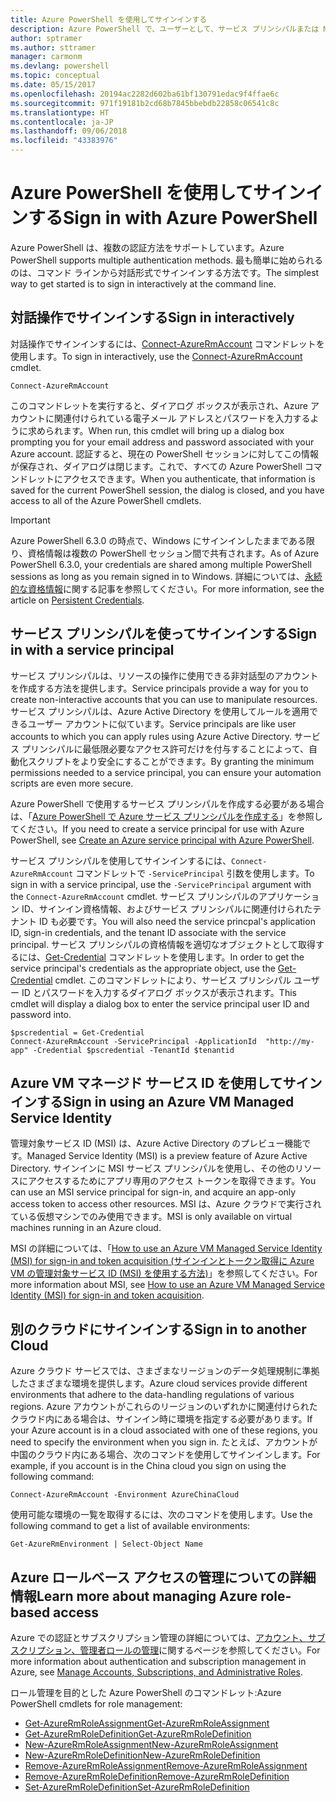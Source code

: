 ```yaml
---
title: Azure PowerShell を使用してサインインする
description: Azure PowerShell で、ユーザーとして、サービス プリンシパルまたは MSI を使用してサインインする方法。
author: sptramer
ms.author: sttramer
manager: carmonm
ms.devlang: powershell
ms.topic: conceptual
ms.date: 05/15/2017
ms.openlocfilehash: 20194ac2282d602ba61bf130791edac9f4ffae6c
ms.sourcegitcommit: 971f19181b2cd68b7845bbebdb22858c06541c8c
ms.translationtype: HT
ms.contentlocale: ja-JP
ms.lasthandoff: 09/06/2018
ms.locfileid: "43383976"
---
```

# <a name="sign-in-with-azure-powershell"></a><span data-ttu-id="29c17-103">Azure PowerShell を使用してサインインする</span><span class="sxs-lookup"><span data-stu-id="29c17-103">Sign in with Azure PowerShell</span></span>

<span data-ttu-id="29c17-104">Azure PowerShell は、複数の認証方法をサポートしています。</span><span class="sxs-lookup"><span data-stu-id="29c17-104">Azure PowerShell supports multiple authentication methods.</span></span> <span data-ttu-id="29c17-105">最も簡単に始められるのは、コマンド ラインから対話形式でサインインする方法です。</span><span class="sxs-lookup"><span data-stu-id="29c17-105">The simplest way to get started is to sign in interactively at the command line.</span></span>

## <a name="sign-in-interactively"></a><span data-ttu-id="29c17-106">対話操作でサインインする</span><span class="sxs-lookup"><span data-stu-id="29c17-106">Sign in interactively</span></span>

<span data-ttu-id="29c17-107">対話操作でサインインするには、[Connect-AzureRmAccount](/powershell/module/azurerm.profile/connect-azurermaccount) コマンドレットを使用します。</span><span class="sxs-lookup"><span data-stu-id="29c17-107">To sign in interactively, use the [Connect-AzureRmAccount](/powershell/module/azurerm.profile/connect-azurermaccount) cmdlet.</span></span>

```azurepowershell
Connect-AzureRmAccount
```

<span data-ttu-id="29c17-108">このコマンドレットを実行すると、ダイアログ ボックスが表示され、Azure アカウントに関連付けられている電子メール アドレスとパスワードを入力するように求められます。</span><span class="sxs-lookup"><span data-stu-id="29c17-108">When run, this cmdlet will bring up a dialog box prompting you for your email address and password associated with your Azure account.</span></span> <span data-ttu-id="29c17-109">認証すると、現在の PowerShell セッションに対してこの情報が保存され、ダイアログは閉じます。これで、すべての Azure PowerShell コマンドレットにアクセスできます。</span><span class="sxs-lookup"><span data-stu-id="29c17-109">When you authenticate, that information is saved for the current PowerShell session, the dialog is closed, and you have access to all of the Azure PowerShell cmdlets.</span></span>

> [!IMPORTANT]
> <span data-ttu-id="29c17-110">Azure PowerShell 6.3.0 の時点で、Windows にサインインしたままである限り、資格情報は複数の PowerShell セッション間で共有されます。</span><span class="sxs-lookup"><span data-stu-id="29c17-110">As of Azure PowerShell 6.3.0, your credentials are shared among multiple PowerShell sessions as long as you remain signed in to Windows.</span></span> <span data-ttu-id="29c17-111">詳細については、[永続的な資格情報](context-persistence.md)に関する記事を参照してください。</span><span class="sxs-lookup"><span data-stu-id="29c17-111">For more information, see the article on [Persistent Credentials](context-persistence.md).</span></span>

## <a name="sign-in-with-a-service-principal"></a><span data-ttu-id="29c17-112">サービス プリンシパルを使ってサインインする</span><span class="sxs-lookup"><span data-stu-id="29c17-112">Sign in with a service principal</span></span>

<span data-ttu-id="29c17-113">サービス プリンシパルは、リソースの操作に使用できる非対話型のアカウントを作成する方法を提供します。</span><span class="sxs-lookup"><span data-stu-id="29c17-113">Service principals provide a way for you to create non-interactive accounts that you can use to manipulate resources.</span></span> <span data-ttu-id="29c17-114">サービス プリンシパルは、Azure Active Directory を使用してルールを適用できるユーザー アカウントに似ています。</span><span class="sxs-lookup"><span data-stu-id="29c17-114">Service principals are like user accounts to which you can apply rules using Azure Active Directory.</span></span> <span data-ttu-id="29c17-115">サービス プリンシパルに最低限必要なアクセス許可だけを付与することによって、自動化スクリプトをより安全にすることができます。</span><span class="sxs-lookup"><span data-stu-id="29c17-115">By granting the minimum permissions needed to a service principal, you can ensure your automation scripts are even more secure.</span></span>

<span data-ttu-id="29c17-116">Azure PowerShell で使用するサービス プリンシパルを作成する必要がある場合は、「[Azure PowerShell で Azure サービス プリンシパルを作成する](create-azure-service-principal-azureps.md)」を参照してください。</span><span class="sxs-lookup"><span data-stu-id="29c17-116">If you need to create a service principal for use with Azure PowerShell, see [Create an Azure service principal with Azure PowerShell](create-azure-service-principal-azureps.md).</span></span>

<span data-ttu-id="29c17-117">サービス プリンシパルを使用してサインインするには、`Connect-AzureRmAccount` コマンドレットで `-ServicePrincipal` 引数を使用します。</span><span class="sxs-lookup"><span data-stu-id="29c17-117">To sign in with a service principal, use the `-ServicePrincipal` argument with the `Connect-AzureRmAccount` cmdlet.</span></span> <span data-ttu-id="29c17-118">サービス プリンシパルのアプリケーション ID、サインイン資格情報、およびサービス プリンシパルに関連付けられたテナント ID も必要です。</span><span class="sxs-lookup"><span data-stu-id="29c17-118">You will also need the service princpal's application ID, sign-in credentials, and the tenant ID associate with the service principal.</span></span> <span data-ttu-id="29c17-119">サービス プリンシパルの資格情報を適切なオブジェクトとして取得するには、[Get-Credential](/powershell/module/microsoft.powershell.security/get-credential) コマンドレットを使用します。</span><span class="sxs-lookup"><span data-stu-id="29c17-119">In order to get the service principal's credentials as the appropriate object, use the [Get-Credential](/powershell/module/microsoft.powershell.security/get-credential) cmdlet.</span></span> <span data-ttu-id="29c17-120">このコマンドレットにより、サービス プリンシパル ユーザー ID とパスワードを入力するダイアログ ボックスが表示されます。</span><span class="sxs-lookup"><span data-stu-id="29c17-120">This cmdlet will display a dialog box to enter the service principal user ID and password into.</span></span>

```azurepowershell-interactive
$pscredential = Get-Credential
Connect-AzureRmAccount -ServicePrincipal -ApplicationId  "http://my-app" -Credential $pscredential -TenantId $tenantid
```

## <a name="sign-in-using-an-azure-vm-managed-service-identity"></a><span data-ttu-id="29c17-121">Azure VM マネージド サービス ID を使用してサインインする</span><span class="sxs-lookup"><span data-stu-id="29c17-121">Sign in using an Azure VM Managed Service Identity</span></span>

<span data-ttu-id="29c17-122">管理対象サービス ID (MSI) は、Azure Active Directory のプレビュー機能です。</span><span class="sxs-lookup"><span data-stu-id="29c17-122">Managed Service Identity (MSI) is a preview feature of Azure Active Directory.</span></span> <span data-ttu-id="29c17-123">サインインに MSI サービス プリンシパルを使用し、その他のリソースにアクセスするためにアプリ専用のアクセス トークンを取得できます。</span><span class="sxs-lookup"><span data-stu-id="29c17-123">You can use an MSI service principal for sign-in, and acquire an app-only access token to access other resources.</span></span> <span data-ttu-id="29c17-124">MSI は、Azure クラウドで実行されている仮想マシンでのみ使用できます。</span><span class="sxs-lookup"><span data-stu-id="29c17-124">MSI is only available on virtual machines running in an Azure cloud.</span></span>

<span data-ttu-id="29c17-125">MSI の詳細については、「[How to use an Azure VM Managed Service Identity (MSI) for sign-in and token acquisition (サインインとトークン取得に Azure VM の管理対象サービス ID (MSI) を使用する方法)](/azure/active-directory/msi-how-to-get-access-token-using-msi)」を参照してください。</span><span class="sxs-lookup"><span data-stu-id="29c17-125">For more information about MSI, see [How to use an Azure VM Managed Service Identity (MSI) for sign-in and token acquisition](/azure/active-directory/msi-how-to-get-access-token-using-msi).</span></span>

## <a name="sign-in-to-another-cloud"></a><span data-ttu-id="29c17-126">別のクラウドにサインインする</span><span class="sxs-lookup"><span data-stu-id="29c17-126">Sign in to another Cloud</span></span>

<span data-ttu-id="29c17-127">Azure クラウド サービスでは、さまざまなリージョンのデータ処理規制に準拠したさまざまな環境を提供します。</span><span class="sxs-lookup"><span data-stu-id="29c17-127">Azure cloud services provide different environments that adhere to the data-handling regulations of various regions.</span></span> <span data-ttu-id="29c17-128">Azure アカウントがこれらのリージョンのいずれかに関連付けられたクラウド内にある場合は、サインイン時に環境を指定する必要があります。</span><span class="sxs-lookup"><span data-stu-id="29c17-128">If your Azure account is in a cloud associated with one of these regions, you need to specify the environment when you sign in.</span></span> <span data-ttu-id="29c17-129">たとえば、アカウントが中国のクラウド内にある場合、次のコマンドを使用してサインインします。</span><span class="sxs-lookup"><span data-stu-id="29c17-129">For example, if you account is in the China cloud you sign on using the following command:</span></span>

```azurepowershell-interactive
Connect-AzureRmAccount -Environment AzureChinaCloud
```

<span data-ttu-id="29c17-130">使用可能な環境の一覧を取得するには、次のコマンドを使用します。</span><span class="sxs-lookup"><span data-stu-id="29c17-130">Use the following command to get a list of available environments:</span></span>

```azurepowershell-interactive
Get-AzureRmEnvironment | Select-Object Name
```

## <a name="learn-more-about-managing-azure-role-based-access"></a><span data-ttu-id="29c17-131">Azure ロールベース アクセスの管理についての詳細情報</span><span class="sxs-lookup"><span data-stu-id="29c17-131">Learn more about managing Azure role-based access</span></span>

<span data-ttu-id="29c17-132">Azure での認証とサブスクリプション管理の詳細については、[アカウント、サブスクリプション、管理者ロールの管理](/azure/active-directory/role-based-access-control-configure)に関するページを参照してください。</span><span class="sxs-lookup"><span data-stu-id="29c17-132">For more information about authentication and subscription management in Azure, see [Manage Accounts, Subscriptions, and Administrative Roles](/azure/active-directory/role-based-access-control-configure).</span></span>

<span data-ttu-id="29c17-133">ロール管理を目的とした Azure PowerShell のコマンドレット:</span><span class="sxs-lookup"><span data-stu-id="29c17-133">Azure PowerShell cmdlets for role management:</span></span>

* [<span data-ttu-id="29c17-134">Get-AzureRmRoleAssignment</span><span class="sxs-lookup"><span data-stu-id="29c17-134">Get-AzureRmRoleAssignment</span></span>](/powershell/module/AzureRM.Resources/Get-AzureRmRoleAssignment)
* [<span data-ttu-id="29c17-135">Get-AzureRmRoleDefinition</span><span class="sxs-lookup"><span data-stu-id="29c17-135">Get-AzureRmRoleDefinition</span></span>](/powershell/module/AzureRM.Resources/Get-AzureRmRoleDefinition)
* [<span data-ttu-id="29c17-136">New-AzureRmRoleAssignment</span><span class="sxs-lookup"><span data-stu-id="29c17-136">New-AzureRmRoleAssignment</span></span>](/powershell/module/AzureRM.Resources/New-AzureRmRoleAssignment)
* [<span data-ttu-id="29c17-137">New-AzureRmRoleDefinition</span><span class="sxs-lookup"><span data-stu-id="29c17-137">New-AzureRmRoleDefinition</span></span>](/powershell/module/AzureRM.Resources/New-AzureRmRoleDefinition)
* [<span data-ttu-id="29c17-138">Remove-AzureRmRoleAssignment</span><span class="sxs-lookup"><span data-stu-id="29c17-138">Remove-AzureRmRoleAssignment</span></span>](/powershell/module/AzureRM.Resources/Remove-AzureRmRoleAssignment)
* [<span data-ttu-id="29c17-139">Remove-AzureRmRoleDefinition</span><span class="sxs-lookup"><span data-stu-id="29c17-139">Remove-AzureRmRoleDefinition</span></span>](/powershell/module/AzureRM.Resources/Remove-AzureRmRoleDefinition)
* [<span data-ttu-id="29c17-140">Set-AzureRmRoleDefinition</span><span class="sxs-lookup"><span data-stu-id="29c17-140">Set-AzureRmRoleDefinition</span></span>](/powershell/moduel/AzureRM.Resources/Set-AzureRmRoleDefinition)
